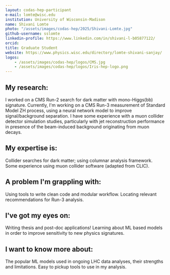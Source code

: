 ```yaml
---
layout: codas-hep-participant
e-mail: lomte@wisc.edu
institution: University of Wisconsin-Madison
name: Shivani Lomte
photo: "/assets/images/codas-hep/2025/Shivani-Lomte.jpg"
github-username: sslomte
linkedin-profile: https://www.linkedin.com/in/shivani-l-b05877122/
orcid:
title: Graduate Student
website: https://www.physics.wisc.edu/directory/lomte-shivani-sanjay/
logos:
    - /assets/images/codas-hep/logos/CMS.jpg
    - /assets/images/codas-hep/logos/Iris-hep-logo.png
---
```


## My research:
I worked on a CMS Run-2 search for dark matter with mono-Higgs(bb) signature. Currently, I'm working on a CMS Run-3 measurement of Standard Model ZH process, using a neural network model to improve signal/background separation. I have some experience with a muon collider detector simulation studies, particularly with jet reconstruction performance in presence of the beam-induced background originating from muon decays.

## My expertise is:
Collider searches for dark matter; using columnar analysis framework. Some experience using muon collider software (adapted from CLIC).

## A problem I'm grappling with:
Using tools to write clean code and modular workflow. Locating relevant recommendations for Run-3 analysis.

## I've got my eyes on:
Writing thesis and post-doc applications! Learning about ML based models in order to improve sensitivity to new physics signatures.

## I want to know more about:
The popular ML models used in ongoing LHC data analyses, their strengths and limitations. Easy to pickup tools to use in my analysis.

